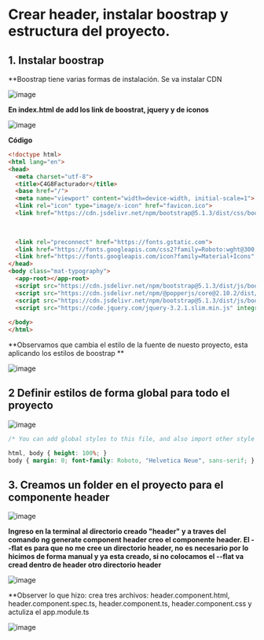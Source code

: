 # Crear header, instalar boostrap y estructura del proyecto. 

## 1. Instalar boostrap

**Boostrap tiene varias formas de instalación. Se va instalar CDN

![image](https://user-images.githubusercontent.com/31961588/164356943-653428cf-bfc9-4c42-831b-12dd04d31bad.png)

**En index.html de add los link de boostrat, jquery y de iconos**

![image](https://user-images.githubusercontent.com/31961588/164357151-179670c5-e7c2-4b86-9c75-782e80889f7a.png)

**Código**

```Html
<!doctype html>
<html lang="en">
<head>
  <meta charset="utf-8">
  <title>C4G8Facturador</title>
  <base href="/">
  <meta name="viewport" content="width=device-width, initial-scale=1">
  <link rel="icon" type="image/x-icon" href="favicon.ico">
  <link href="https://cdn.jsdelivr.net/npm/bootstrap@5.1.3/dist/css/bootstrap.min.css" rel="stylesheet" integrity="sha384-1BmE4kWBq78iYhFldvKuhfTAU6auU8tT94WrHftjDbrCEXSU1oBoqyl2QvZ6jIW3" crossorigin="anonymous">
  
  

  <link rel="preconnect" href="https://fonts.gstatic.com">
  <link href="https://fonts.googleapis.com/css2?family=Roboto:wght@300;400;500&display=swap" rel="stylesheet">
  <link href="https://fonts.googleapis.com/icon?family=Material+Icons" rel="stylesheet">
</head>
<body class="mat-typography">
  <app-root></app-root>
  <script src="https://cdn.jsdelivr.net/npm/bootstrap@5.1.3/dist/js/bootstrap.bundle.min.js" integrity="sha384-ka7Sk0Gln4gmtz2MlQnikT1wXgYsOg+OMhuP+IlRH9sENBO0LRn5q+8nbTov4+1p" crossorigin="anonymous"></script> 
  <script src="https://cdn.jsdelivr.net/npm/@popperjs/core@2.10.2/dist/umd/popper.min.js" integrity="sha384-7+zCNj/IqJ95wo16oMtfsKbZ9ccEh31eOz1HGyDuCQ6wgnyJNSYdrPa03rtR1zdB" crossorigin="anonymous"></script>
  <script src="https://cdn.jsdelivr.net/npm/bootstrap@5.1.3/dist/js/bootstrap.min.js" integrity="sha384-QJHtvGhmr9XOIpI6YVutG+2QOK9T+ZnN4kzFN1RtK3zEFEIsxhlmWl5/YESvpZ13" crossorigin="anonymous"></script>
  <script src="https://code.jquery.com/jquery-3.2.1.slim.min.js" integrity="sha384-KJ3o2DKtIkvYIK3UENzmM7KCkRr/rE9/Qpg6aAZGJwFDMVNA/GpGFF93hXpG5KkN" crossorigin="anonymous"></script>
 
</body>
</html>
```

**Observamos que cambia el estilo de la fuente de nuesto proyecto, esta aplicando los estilos de boostrap **

![image](https://user-images.githubusercontent.com/31961588/164357421-a4ced7f3-a483-446a-9a00-2345485a4ba7.png)

## 2 Definir estilos de forma global para todo el proyecto

![image](https://user-images.githubusercontent.com/31961588/164357608-d32b56eb-f7e8-4e8c-bfec-c5ab22814d89.png)


```Css
/* You can add global styles to this file, and also import other style files */

html, body { height: 100%; }
body { margin: 0; font-family: Roboto, "Helvetica Neue", sans-serif; }

```

## 3. Creamos un folder en el proyecto para el componente header

![image](https://user-images.githubusercontent.com/31961588/164358080-d3ec885d-1ac7-4fdf-ac94-46511bbad1f7.png)

**Ingreso en la terminal al directorio creado "header" y a traves del comando ng generate component header creo el componente header. El --flat es para que no me cree un directorio header, no es necesario por lo  hicimos de forma manual y ya esta creado, si no colocamos el --flat va cread dentro de header otro directorio header**

![image](https://user-images.githubusercontent.com/31961588/164358535-867a652b-25e6-4b83-af2f-6a7580f0f512.png)

**Observer lo que hizo: crea tres archivos: header.component.html, header.component.spec.ts, header.component.ts, header.component.css y actuliza el app.module.ts

![image](https://user-images.githubusercontent.com/31961588/164358790-e8b3fa19-17bd-4a8a-8537-3823f5091bcd.png)

